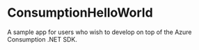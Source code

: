 # ConsumptionHelloWorld
A sample app for users who wish to develop on top of the Azure Consumption .NET SDK.
